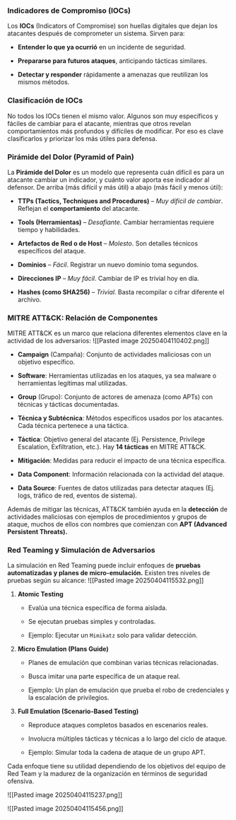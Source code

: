 ### Indicadores de Compromiso (IOCs)

Los **IOCs** (Indicators of Compromise) son huellas digitales que dejan los atacantes después de comprometer un sistema. Sirven para:

- **Entender lo que ya ocurrió** en un incidente de seguridad.
    
- **Prepararse para futuros ataques**, anticipando tácticas similares.
    
- **Detectar y responder** rápidamente a amenazas que reutilizan los mismos métodos.
    

### Clasificación de IOCs

No todos los IOCs tienen el mismo valor. Algunos son muy específicos y fáciles de cambiar para el atacante, mientras que otros revelan comportamientos más profundos y difíciles de modificar. Por eso es clave clasificarlos y priorizar los más útiles para defensa.

### Pirámide del Dolor (Pyramid of Pain)

La **Pirámide del Dolor** es un modelo que representa cuán difícil es para un atacante cambiar un indicador, y cuánto valor aporta ese indicador al defensor. De arriba (más difícil y más útil) a abajo (más fácil y menos útil):

- **TTPs (Tactics, Techniques and Procedures)** – _Muy difícil de cambiar_. Reflejan el **comportamiento** del atacante.
    
- **Tools (Herramientas)** – _Desafiante_. Cambiar herramientas requiere tiempo y habilidades.
    
- **Artefactos de Red o de Host** – _Molesto_. Son detalles técnicos específicos del ataque.
    
- **Dominios** – _Fácil_. Registrar un nuevo dominio toma segundos.
    
- **Direcciones IP** – _Muy fácil_. Cambiar de IP es trivial hoy en día.
    
- **Hashes (como SHA256)** – _Trivial_. Basta recompilar o cifrar diferente el archivo.


### **MITRE ATT&CK: Relación de Componentes**

MITRE ATT&CK es un marco que relaciona diferentes elementos clave en la actividad de los adversarios:
![[Pasted image 20250404110402.png]]

- **Campaign** (Campaña): Conjunto de actividades maliciosas con un objetivo específico.
    
- **Software**: Herramientas utilizadas en los ataques, ya sea malware o herramientas legítimas mal utilizadas.
    
- **Group** (Grupo): Conjunto de actores de amenaza (como APTs) con técnicas y tácticas documentadas.
    
- **Técnica y Subtécnica**: Métodos específicos usados por los atacantes. Cada técnica pertenece a una táctica.
    
- **Táctica**: Objetivo general del atacante (Ej. Persistence, Privilege Escalation, Exfiltration, etc.). Hay **14 tácticas** en MITRE ATT&CK.
    
- **Mitigación**: Medidas para reducir el impacto de una técnica específica.
    
- **Data Component**: Información relacionada con la actividad del ataque.
    
- **Data Source**: Fuentes de datos utilizadas para detectar ataques (Ej. logs, tráfico de red, eventos de sistema).
    

Además de mitigar las técnicas, ATT&CK también ayuda en la **detección** de actividades maliciosas con ejemplos de procedimientos y grupos de ataque, muchos de ellos con nombres que comienzan con **APT (Advanced Persistent Threats).**



### **Red Teaming y Simulación de Adversarios**

La simulación en Red Teaming puede incluir enfoques de **pruebas automatizadas y planes de micro-emulación.** Existen tres niveles de pruebas según su alcance:
![[Pasted image 20250404115532.png]]

1. **Atomic Testing**
    
    - Evalúa una técnica específica de forma aislada.
        
    - Se ejecutan pruebas simples y controladas.
        
    - Ejemplo: Ejecutar un `Mimikatz` solo para validar detección.
        
2. **Micro Emulation (Plans Guide)**
    
    - Planes de emulación que combinan varias técnicas relacionadas.
        
    - Busca imitar una parte específica de un ataque real.
        
    - Ejemplo: Un plan de emulación que prueba el robo de credenciales y la escalación de privilegios.
        
3. **Full Emulation (Scenario-Based Testing)**
    
    - Reproduce ataques completos basados en escenarios reales.
        
    - Involucra múltiples tácticas y técnicas a lo largo del ciclo de ataque.
        
    - Ejemplo: Simular toda la cadena de ataque de un grupo APT.
        

Cada enfoque tiene su utilidad dependiendo de los objetivos del equipo de Red Team y la madurez de la organización en términos de seguridad ofensiva.

![[Pasted image 20250404115237.png]]

![[Pasted image 20250404115456.png]]

